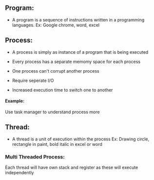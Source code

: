 ## Program:
- A program is a sequence of instructions written in a programming languages. Ex: Google chrome, word, excel

## Process:
- A process is simply as instance of a program that is being executed

- Every process has a separate memomy space for each process

- One process can't corrupt another process

- Require seperate I/O

- Increased execution time to switch one to another

#### Example:

Use task manager to understand process more

## Thread:
- A thread is a unit of execution within the process
Ex: Drawing circle, rectangle in paint, bold italic in excel or word

### Multi Threaded Process:
Each thread will have own stack and register as these will execute independently

